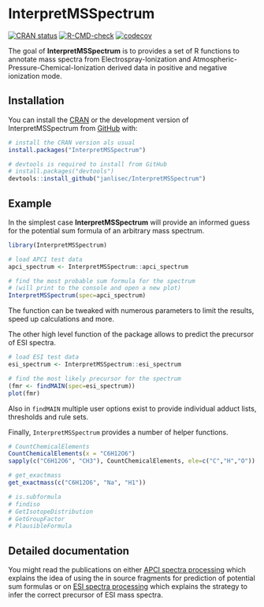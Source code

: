 
# InterpretMSSpectrum

<!-- badges: start -->
[![CRAN status](https://www.r-pkg.org/badges/version/InterpretMSSpectrum)](https://CRAN.R-project.org/package=InterpretMSSpectrum)
[![R-CMD-check](https://github.com/janlisec/InterpretMSSpectrum/actions/workflows/R-CMD-check.yaml/badge.svg)](https://github.com/janlisec/InterpretMSSpectrum/actions/workflows/R-CMD-check.yaml)
[![codecov](https://codecov.io/gh/janlisec/InterpretMSSpectrum/branch/main/graph/badge.svg?token=NSY6DITZVH)](https://codecov.io/gh/janlisec/InterpretMSSpectrum)
<!-- badges: end -->

The goal of **InterpretMSSpectrum** is to provides a set of R functions to annotate
mass spectra from Electrospray-Ionization and Atmospheric-Pressure-Chemical-Ionization 
derived data in positive and negative ionization mode.

## Installation

You can install the 
[CRAN](https://cran.r-project.org/package=InterpretMSSpectrum) or the 
development version of InterpretMSSpectrum from 
[GitHub](https://github.com/)
with:

``` r
# install the CRAN version als usual
install.packages("InterpretMSSpectrum")

# devtools is required to install from GitHub
# install.packages("devtools")
devtools::install_github("janlisec/InterpretMSSpectrum")
```

## Example

In the simplest case **InterpretMSSpectrum** will provide an informed guess
for the potential sum formula of an arbitrary mass spectrum.

``` r
library(InterpretMSSpectrum)

# load APCI test data
apci_spectrum <- InterpretMSSpectrum::apci_spectrum

# find the most probable sum formula for the spectrum
# (will print to the console and open a new plot)
InterpretMSSpectrum(spec=apci_spectrum)
```

The function can be tweaked with numerous parameters to limit the results, speed
up calculations and more. 

The other high level function of the package allows to predict the precursor of 
ESI spectra.

``` r
# load ESI test data
esi_spectrum <- InterpretMSSpectrum::esi_spectrum

# find the most likely precursor for the spectrum
(fmr <- findMAIN(spec=esi_spectrum))
plot(fmr)
```

Also in `findMAIN` multiple user options exist to provide individual adduct 
lists, thresholds and rule sets.

Finally, `InterpretMSSpectrum` provides a number of helper functions.

``` r
# CountChemicalElements
CountChemicalElements(x = "C6H12O6")
sapply(c("C6H12O6", "CH3"), CountChemicalElements, ele=c("C","H","O"))

# get_exactmass
get_exactmass(c("C6H12O6", "Na", "H1"))

# is.subformula
# findiso
# GetIsotopeDistribution
# GetGroupFactor
# PlausibleFormula

```

## Detailed documentation

You might read the publications on either
[APCI spectra processing](https://doi.org/10.1021/acs.analchem.6b02743) which
explains the idea of using the in source fragments for prediction of potential 
sum formulas or on
[ESI spectra processing](https://doi.org/10.1002/rcm.7905) which 
explains the strategy to infer the correct precursor of ESI mass spectra.
